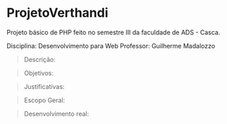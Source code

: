 # ProjetoVerthandi
Projeto básico de PHP feito no semestre III da faculdade de ADS - Casca.

Disciplina: Desenvolvimento para Web
Professor: Guilherme Madalozzo

> Descrição:

> Objetivos:

> Justificativas:



> Escopo Geral:



> Desenvolvimento real:

